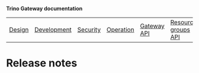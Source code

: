 **Trino Gateway documentation**

<table>
  <tr>
    <td><a href="design.md">Design</a></td>
    <td><a href="development.md">Development</a></b></td>
    <td><a href="security.md">Security</a></td>
    <td><a href="operation.md">Operation</a></td>
    <td><a href="gateway-api.md">Gateway API</a></td>
    <td><a href="resource-groups-api.md">Resource groups API</a></td>
    <td><a href="routing-rules.md">Routing rules</a></td>
    <td><a href="references.md">References</a></td>
    <td><b><a href="release-notes.md">Release notes</a></b></td>
  </tr>
</table>

# Release notes